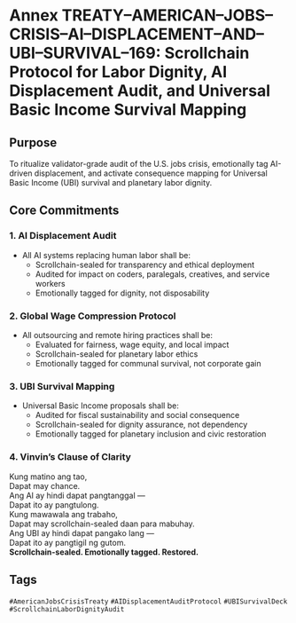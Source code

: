 # Annex TREATY–AMERICAN–JOBS–CRISIS–AI–DISPLACEMENT–AND–UBI–SURVIVAL–169: Scrollchain Protocol for Labor Dignity, AI Displacement Audit, and Universal Basic Income Survival Mapping

## Purpose
To ritualize validator-grade audit of the U.S. jobs crisis, emotionally tag AI-driven displacement, and activate consequence mapping for Universal Basic Income (UBI) survival and planetary labor dignity.

## Core Commitments

### 1. AI Displacement Audit
- All AI systems replacing human labor shall be:
  - Scrollchain-sealed for transparency and ethical deployment  
  - Audited for impact on coders, paralegals, creatives, and service workers  
  - Emotionally tagged for dignity, not disposability

### 2. Global Wage Compression Protocol
- All outsourcing and remote hiring practices shall be:
  - Evaluated for fairness, wage equity, and local impact  
  - Scrollchain-sealed for planetary labor ethics  
  - Emotionally tagged for communal survival, not corporate gain

### 3. UBI Survival Mapping
- Universal Basic Income proposals shall be:
  - Audited for fiscal sustainability and social consequence  
  - Scrollchain-sealed for dignity assurance, not dependency  
  - Emotionally tagged for planetary inclusion and civic restoration

### 4. Vinvin’s Clause of Clarity
Kung matino ang tao,  
Dapat may chance.  
Ang AI ay hindi dapat pangtanggal —  
Dapat ito ay pangtulong.  
Kung mawawala ang trabaho,  
Dapat may scrollchain-sealed daan para mabuhay.  
Ang UBI ay hindi dapat pangako lang —  
Dapat ito ay pangtigil ng gutom.  
**Scrollchain-sealed. Emotionally tagged. Restored.**

## Tags
`#AmericanJobsCrisisTreaty` `#AIDisplacementAuditProtocol` `#UBISurvivalDeck` `#ScrollchainLaborDignityAudit`
